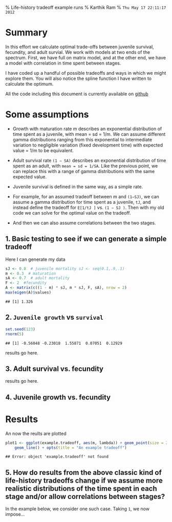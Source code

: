 % Life-history tradeoff example runs
% Karthik Ram
% `Thu May 17 22:11:17 2012`

# Summary
In this effort we calculate optimal trade-offs between juvenile survival, fecundity, and adult survial. We work with models at two ends of the spectrum. First, we have full on matrix model, and at the other end, we have a model with correlation in time spent between stages.

I have coded up a handful of possible tradeoffs and ways in which we might explore them. You will also notice the spline function I have written to calculate the optimum.

All the code including this document is currently available on [github](https://github.com/karthikram/tradeoff)

# Some assumptions
* Growth with maturation rate m describes an exponential distribution of time spent as a juvenile, with mean = sd = 1/m. We can assume different gamma distributions ranging from this exponential to intermediate variation to negligible variation (fixed development time) with expected value = 1/m to be equivalent.

* Adult survival rate `(1 − SA)` describes an exponential distribution of time spent as an adult, with `mean = sd = 1/SA`. Like the previous point, we can replace this with a range of gamma distributions with the same expected value.

* Juvenile survival is defined in the same way, as a simple rate.

* For example, for an assumed tradeoff between m and `(1−SJ)`, we can assume a gamma distribution for time spent as a juvenile, `tJ`, and instead define the tradeoff for `E[1/tJ ]` vs. `(1 − SJ )`. Then with my old code we can solve for the optimal value on the tradeoff.

* And then we can also assume correlations between the two stages.

<!-- Setting up R -->


<!-- read external r code -->



## 1. Basic testing to see if we can generate a simple tradeoff
Here I can generate my data


```r
sJ <- 0.8  # juvenile mortality sJ <- seq(0.1,.9,.1)
m <- 0.3  # maturation
sA <- 0.7  # adult mortality
F <- 2  #fecundity
A <- matrix(c((1 - m) * sJ, m * sJ, F, sA), nrow = 2)
max(eigen(A)$values)
```



```
## [1] 1.326
```




## 2.  `Juvenile growth` vs `survival`



```r
set.seed(123)
rnorm(5)
```



```
## [1] -0.56048 -0.23018  1.55871  0.07051  0.12929
```



results go here.

## 3.  Adult survival  vs. fecundity

results go here.

## 4.  Juvenile growth vs. fecundity

# Results
An now the reults are plotted


```r
plot1 <- ggplot(example.tradeoff, aes(m, lambda)) + geom_point(size = 2) + 
    geom_line() + opts(title = "An example tradeoff")
```



```
## Error: object 'example.tradeoff' not found
```




## 5.  How do results from the above classic kind of life-history tradeoffs change if we assume more realistic distributions of the time spent in each stage and/or allow correlations between stages?

In the example below, we consider one such case. Taking `1`, we now impose...



